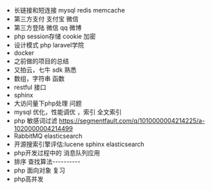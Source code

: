- 长链接和短连接   mysql redis memcache
- 第三方支付 支付宝 微信
- 第三方登陆 微信 qq 微博
- php session存储 cookie 加密
- 设计模式 php  laravel学院
- docker
- 之前做的项目的总结
- 又拍云，七牛 sdk 熟悉
- 数组，字符串 函数
- restful 接口
- sphinx
- 大访问量下php处理 问题
- mysql 优化，性能调优 ，索引 全文索引
- php 敏感词过滤 https://segmentfault.com/q/1010000004214225/a-1020000004214499
- RabbitMQ  elasticsearch
- 开源搜索引擎评估:lucene sphinx elasticsearch
- php开发过程中的  消息队列应用
- 排序 查找算法----------
- php 面向对象 复习
- php高并发
